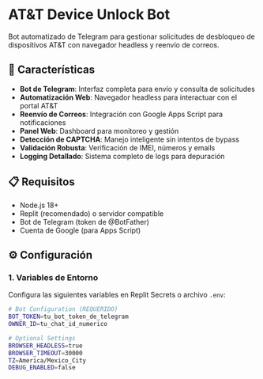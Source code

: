 # AT&T Device Unlock Bot

Bot automatizado de Telegram para gestionar solicitudes de desbloqueo de dispositivos AT&T con navegador headless y reenvío de correos.

## 🚀 Características

- **Bot de Telegram**: Interfaz completa para envío y consulta de solicitudes
- **Automatización Web**: Navegador headless para interactuar con el portal AT&T
- **Reenvío de Correos**: Integración con Google Apps Script para notificaciones
- **Panel Web**: Dashboard para monitoreo y gestión
- **Detección de CAPTCHA**: Manejo inteligente sin intentos de bypass
- **Validación Robusta**: Verificación de IMEI, números y emails
- **Logging Detallado**: Sistema completo de logs para depuración

## 📋 Requisitos

- Node.js 18+ 
- Replit (recomendado) o servidor compatible
- Bot de Telegram (token de @BotFather)
- Cuenta de Google (para Apps Script)

## ⚙️ Configuración

### 1. Variables de Entorno

Configura las siguientes variables en Replit Secrets o archivo `.env`:

```bash
# Bot Configuration (REQUERIDO)
BOT_TOKEN=tu_bot_token_de_telegram
OWNER_ID=tu_chat_id_numerico

# Optional Settings
BROWSER_HEADLESS=true
BROWSER_TIMEOUT=30000
TZ=America/Mexico_City
DEBUG_ENABLED=false
